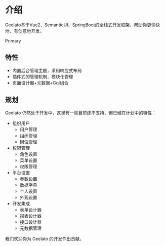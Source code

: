 # 介绍
Geelato基于Vue2、SemanticUI、SpringBoot的全栈式开发框架，帮助你更愉快地、有创意地开发。

<a-button type="primary">Primary</a-button>
## 特性
+ 内置后台管理主题，采用响应式布局
+ 插件式的管理机制，模块化管理
+ 页面设计器+元数据+Gql组合


## 规划
Geelato 仍然处于开发中，这里有一些目前还不支持、但已经在计划中的特性：

- 组织用户
  - 用户管理
  - 组织管理
  - 岗位管理
- 权限管理
  - 角色设置
  - 菜单设置
  - 权限管理
- 平台设置
  - 参数设置
  - 数据字典
  - 个人设置
  - 外观设置
- 开发集成
  - 表单设计器
  - 报表设计器
  - 接口设计器
  - 元数据管理

我们欢迎你为 Geelato 的开发作出贡献。
